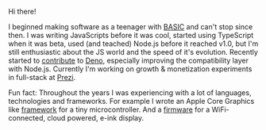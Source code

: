 Hi there!

I beginned making software as a teenager with [BASIC](https://en.wikipedia.org/wiki/BASIC) and can't stop since then. I was writing JavaScripts before it was cool, started using TypeScript when it was beta, used (and teached) Node.js before it reached v1.0, but I'm still enthusiastic about the JS world and the speed of it's evolution. 
Recently started to [contribute](https://github.com/denoland/deno/pulls?q=is%3Apr+author%3Aschwarzkopfb+is%3Aclosed) to [Deno](https://deno.land), especially improving the compatibility layer with Node.js.
Currently I'm working on growth & monetization experiments in full-stack at [Prezi](https://prezi.com).

Fun fact: Throughout the years I was experiencing with a lot of languages, technologies and frameworks. For example I wrote an Apple Core Graphics like [framework](/nannys) for a tiny microcontroller. And a [firmware](/wiframe) for a WiFi-connected, cloud powered, e-ink display.
